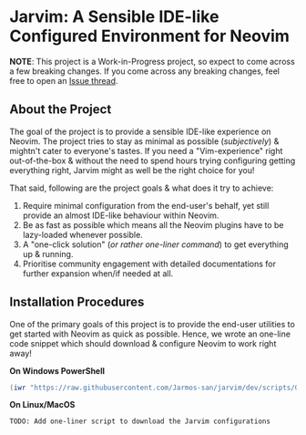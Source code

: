 # Jarvim: A Sensible IDE-like Configured Environment for Neovim

**NOTE**: This project is a Work-in-Progress project, so expect to come across
a few breaking changes. If you come across any breaking changes, feel free to
open an [Issue thread](https://github.com/Jarmos-san/jarvim/issues/new/choose).

## About the Project

The goal of the project is to provide a sensible IDE-like experience on Neovim.
The project tries to stay as minimal as possible (_subjectively_) & mightn't
cater to everyone's tastes. If you need a "Vim-experience" right out-of-the-box
& without the need to spend hours trying configuring getting everything right,
Jarvim might as well be the right choice for you!

That said, following are the project goals & what does it try to achieve:

1. Require minimal configuration from the end-user's behalf, yet still provide
   an almost IDE-like behaviour within Neovim.
2. Be as fast as possible which means all the Neovim plugins have to be
   lazy-loaded whenever possible.
3. A "one-click solution" (_or rather one-liner command_) to get everything up &
   running.
4. Prioritise community engagement with detailed documentations for further
   expansion when/if needed at all.

## Installation Procedures

One of the primary goals of this project is to provide the end-user utilities to
get started with Neovim as quick as possible. Hence, we wrote an one-line code
snippet which should download & configure Neovim to work right away!

**On Windows PowerShell**

```powershell
(iwr "https://raw.githubusercontent.com/Jarmos-san/jarvim/dev/scripts/Get-Jarvim.ps1?token=AHPLUJFG3L5V4ZBNQEMICWLBFX6AI").content | Invoke-Expression
```

**On Linux/MacOS**

```shell
TODO: Add one-liner script to download the Jarvim configurations
```

